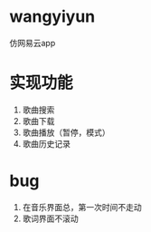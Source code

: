 # wangyiyun
仿网易云app
# 实现功能
1. 歌曲搜索
2. 歌曲下载
3. 歌曲播放（暂停，模式）
4. 歌曲历史记录
# bug
1. 在音乐界面总，第一次时间不走动
2. 歌词界面不滚动
